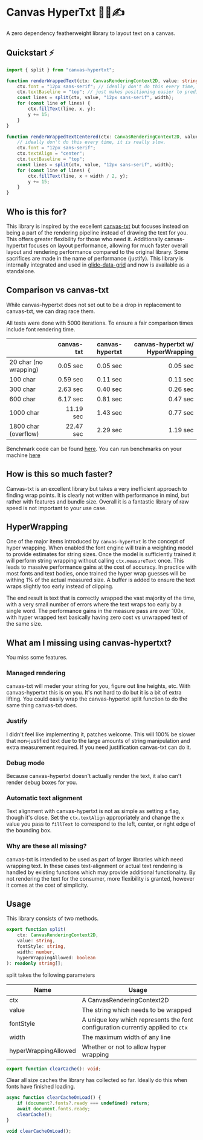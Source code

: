 # Canvas HyperTxt 🚀📐✍

A zero dependency featherweight library to layout text on a canvas.

## Quickstart ⚡

```ts
import { split } from "canvas-hypertxt";

function renderWrappedText(ctx: CanvasRenderingContext2D, value: string, width: number, x: number, y: number) {
    ctx.font = "12px sans-serif"; // ideally don't do this every time, it is really slow.
    ctx.textBaseline = "top"; // just makes positioning easier to predict, not essential
    const lines = split(ctx, value, "12px sans-serif", width);
    for (const line of lines) {
        ctx.fillText(line, x, y);
        y += 15;
    }
}

function renderWrappedTextCentered(ctx: CanvasRenderingContext2D, value: string, width: number, x: number, y: number) {
    // ideally don't do this every time, it is really slow.
    ctx.font = "12px sans-serif";
    ctx.textAlign = "center";
    ctx.textBaseline = "top";
    const lines = split(ctx, value, "12px sans-serif", width);
    for (const line of lines) {
        ctx.fillText(line, x + width / 2, y);
        y += 15;
    }
}
```

## Who is this for?

This library is inspired by the excellent [canvas-txt](https://canvas-txt.geongeorge.com) but focuses instead on being a part of the rendering pipeline instead of drawing the text for you. This offers greater flexibility for those who need it. Additionally canvas-hypertxt focuses on layout performance, allowing for much faster overall layout and rendering performance compared to the original library. Some sacrifices are made in the name of performance (justify). This library is internally integrated and used in [glide-data-grid](https://grid.glideapps.com) and now is available as a standalone.

## Comparison vs canvas-txt

While canvas-hypertxt does not set out to be a drop in replacement to canvas-txt, we can drag race them.

All tests were done with 5000 iterations. To ensure a fair comparison times include font rendering time.

|                       | canvas-txt | canvas-hypertxt | canvas-hypertxt w/ HyperWrapping |
| --------------------- | ---------: | --------------: | -------------------------------: |
| 20 char (no wrapping) |   0.05 sec |        0.05 sec |                         0.05 sec |
| 100 char              |   0.59 sec |        0.11 sec |                         0.11 sec |
| 300 char              |   2.63 sec |        0.40 sec |                         0.26 sec |
| 600 char              |   6.17 sec |        0.81 sec |                         0.47 sec |
| 1000 char             |  11.19 sec |        1.43 sec |                         0.77 sec |
| 1800 char (overflow)  |  22.47 sec |        2.29 sec |                         1.19 sec |

Benchmark code can be found [here](https://github.com/glideapps/canvas-hypertxt/blob/main/src/stories/benchmark.stories.tsx). You can run benchmarks on your machine [here](https://glideapps.github.io/canvas-hypertxt/?path=/story/benchmark--benchmark)

## How is this so much faster?

Canvas-txt is an excellent library but takes a very inefficient approach to finding wrap points. It is clearly not written with performance in mind, but rather with features and bundle size. Overall it is a fantastic library of raw speed is not important to your use case.

## HyperWrapping

One of the major items introduced by `canvas-hypertxt` is the concept of hyper wrapping. When enabled the font engine will train a weighting model to provide estimates for string sizes. Once the model is sufficiently trained it will perform string wrapping without calling `ctx.measureText` once. This leads to massive performance gains at the cost of accuracy. In practice with most fonts and text bodies, once trained the hyper wrap guesses will be withing 1% of the actual measured size. A buffer is added to ensure the text wraps slightly too early instead of clipping.

The end result is text that is correctly wrapped the vast majority of the time, with a very small number of errors where the text wraps too early by a single word. The performance gains in the measure pass are over 100x, with hyper wrapped text basically having zero cost vs unwrapped text of the same size.

## What am I missing using canvas-hypertxt?

You miss some features.

### Managed rendering

canvas-txt will rneder your string for you, figure out line heights, etc. With canvas-hypertxt this is on you. It's not hard to do but it is a bit of extra lifting. You could easily wrap the canvas-hypertxt split function to do the same thing canvas-txt does.

### Justify

I didn't feel like implementing it, patches welcome. This will 100% be slower that non-justified text due to the large amounts of string manipulation and extra measurement required. If you need justification canvas-txt can do it.

### Debug mode

Because canvas-hypertxt doesn't actually render the text, it also can't render debug boxes for you.

### Automatic text alignment

Text alignment with canvas-hypertxt is not as simple as setting a flag, though it's close. Set the `ctx.textAlign` appropriately and change the `x` value you pass to `fillText` to correspond to the left, center, or right edge of the bounding box.

### Why are these all missing?

canvas-txt is intended to be used as part of larger libraries which need wrapping text. In these cases text-alignment or actual text rendering is handled by existing functions which may provide additional functionality. By not rendering the text for the consumer, more flexibility is granted, however it comes at the cost of simplicity.

## Usage

This library consists of two methods.

```ts
export function split(
    ctx: CanvasRenderingContext2D,
    value: string,
    fontStyle: string,
    width: number,
    hyperWrappingAllowed: boolean
): readonly string[];
```

split takes the following parameters

| Name | Usage |
| --- | --- |
| ctx | A CanvasRenderingContext2D |
| value | The string which needs to be wrapped |
| fontStyle | A unique key which represents the font configuration currently applied to `ctx` |
| width | The maximum width of any line |
| hyperWrappingAllowed | Whether or not to allow hyper wrapping |

```ts
export function clearCache(): void;
```

Clear all size caches the library has collected so far. Ideally do this when fonts have finished loading.

```ts
async function clearCacheOnLoad() {
    if (document?.fonts?.ready === undefined) return;
    await document.fonts.ready;
    clearCache();
}

void clearCacheOnLoad();
```
